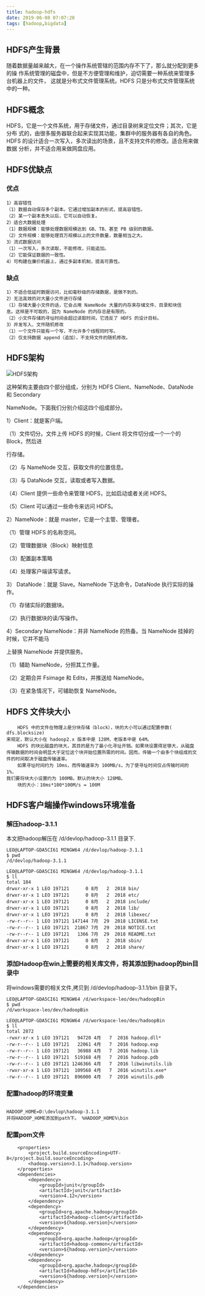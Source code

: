```yaml
---
title: hadoop-hdfs
date: 2019-06-08 07:07:28
tags: [hadoop,bigdata]
---
```

## HDFS产生背景
​	随着数据量越来越大，在一个操作系统管辖的范围内存不下了，那么就分配到更多的操
作系统管理的磁盘中，但是不方便管理和维护，迫切需要一种系统来管理多台机器上的文件，
这就是分布式文件管理系统。HDFS 只是分布式文件管理系统中的一种。
<!-- more -->

## HDFS概念
​	HDFS，它是一个文件系统，用于存储文件，通过目录树来定位文件；其次，它是分布
式的，由很多服务器联合起来实现其功能，集群中的服务器有各自的角色。
​	HDFS 的设计适合一次写入，多次读出的场景，且不支持文件的修改。适合用来做数据
分析，并不适合用来做网盘应用。

## HDFS优缺点
### 优点
```
1）高容错性
（1）数据自动保存多个副本。它通过增加副本的形式，提高容错性。
（2）某一个副本丢失以后，它可以自动恢复。
2）适合大数据处理
（1）数据规模：能够处理数据规模达到 GB、TB、甚至 PB 级别的数据。
（2）文件规模：能够处理百万规模以上的文件数量，数量相当之大。
3）流式数据访问
（1）一次写入，多次读取，不能修改，只能追加。
（2）它能保证数据的一致性。
4）可构建在廉价机器上，通过多副本机制，提高可靠性。
```

### 缺点
```
1）不适合低延时数据访问，比如毫秒级的存储数据，是做不到的。
2）无法高效的对大量小文件进行存储
（1）存储大量小文件的话，它会占用 NameNode 大量的内存来存储文件、目录和块信
息。这样是不可取的，因为 NameNode 的内存总是有限的。
（2）小文件存储的寻址时间会超过读取时间，它违反了 HDFS 的设计目标。
3）并发写入、文件随机修改
（1）一个文件只能有一个写，不允许多个线程同时写。
（2）仅支持数据 append（追加），不支持文件的随机修改。
```
## HDFS架构

![HDFS架构](/assets/images/bigdata/hadoop-hdfs001.png)

这种架构主要由四个部分组成，分别为 HDFS Client、NameNode、DataNode 和 Secondary  

NameNode。下面我们分别介绍这四个组成部分。 

1）Client：就是客户端。 

（1）文件切分。文件上传 HDFS 的时候，Client 将文件切分成一个一个的 Block，然后进 

行存储。

（2）与 NameNode 交互，获取文件的位置信息。 

（3）与 DataNode 交互，读取或者写入数据。 

（4）Client 提供一些命令来管理 HDFS，比如启动或者关闭 HDFS。 

（5）Client 可以通过一些命令来访问 HDFS。 

2）NameNode：就是 master，它是一个主管、管理者。 

（1）管理 HDFS 的名称空间。 

（2）管理数据块（Block）映射信息 

（3）配置副本策略 

（4）处理客户端读写请求。 

3） DataNode：就是 Slave。NameNode 下达命令，DataNode 执行实际的操作。 

（1）存储实际的数据块。 

（2）执行数据块的读/写操作。 

4）Secondary NameNode：并非 NameNode 的热备。当 NameNode 挂掉的时候，它并不能马 

上替换 NameNode 并提供服务。 

（1）辅助 NameNode，分担其工作量。 

（2）定期合并 Fsimage 和 Edits，并推送给 NameNode。 

（3）在紧急情况下，可辅助恢复 NameNode。 

## HDFS 文件块大小
```
	HDFS 中的文件在物理上是分块存储（block），块的大小可以通过配置参数( dfs.blocksize) 
来规定，默认大小在 hadoop2.x 版本中是 128M，老版本中是 64M。 
	HDFS 的块比磁盘的块大，其目的是为了最小化寻址开销。如果块设置得足够大，从磁盘传输数据的时间会明显大于定位这个块开始位置所需的时间。因而，传输一个由多个块组成的文件的时间取决于磁盘传输速率。 
	如果寻址时间约为 10ms，而传输速率为 100MB/s，为了使寻址时间仅占传输时间的 1%， 
我们要将块大小设置约为 100MB。默认的块大小 128MB。 
	块的大小：10ms*100*100M/s = 100M
```

## HDFS客户端操作windows环境准备
### 解压hadoop-3.1.1

本文把hadoop解压在 /d/devlop/hadoop-3.1.1 目录下.
```
LEO@LAPTOP-GDA5CI61 MINGW64 /d/devlop/hadoop-3.1.1
$ pwd
/d/devlop/hadoop-3.1.1

LEO@LAPTOP-GDA5CI61 MINGW64 /d/devlop/hadoop-3.1.1
$ ll
total 184
drwxr-xr-x 1 LEO 197121      0 8月   2  2018 bin/
drwxr-xr-x 1 LEO 197121      0 8月   2  2018 etc/
drwxr-xr-x 1 LEO 197121      0 8月   2  2018 include/
drwxr-xr-x 1 LEO 197121      0 8月   2  2018 lib/
drwxr-xr-x 1 LEO 197121      0 8月   2  2018 libexec/
-rw-r--r-- 1 LEO 197121 147144 7月  29  2018 LICENSE.txt
-rw-r--r-- 1 LEO 197121  21867 7月  29  2018 NOTICE.txt
-rw-r--r-- 1 LEO 197121   1366 7月  29  2018 README.txt
drwxr-xr-x 1 LEO 197121      0 8月   2  2018 sbin/
drwxr-xr-x 1 LEO 197121      0 8月   2  2018 share/

```

### 添加Hadoop在win上需要的相关库文件，将其添加到hadoop的bin目录中

将windows需要的相关文件,拷贝到 /d/devlop/hadoop-3.1.1/bin 目录下。
```$xslt
LEO@LAPTOP-GDA5CI61 MINGW64 /d/workspace-leo/dev/hadoopBin
$ pwd
/d/workspace-leo/dev/hadoopBin

LEO@LAPTOP-GDA5CI61 MINGW64 /d/workspace-leo/dev/hadoopBin
$ ll
total 2872
-rwxr-xr-x 1 LEO 197121   94720 4月   7  2016 hadoop.dll*
-rw-r--r-- 1 LEO 197121   22061 4月   7  2016 hadoop.exp
-rw-r--r-- 1 LEO 197121   36988 4月   7  2016 hadoop.lib
-rw-r--r-- 1 LEO 197121  519168 4月   7  2016 hadoop.pdb
-rw-r--r-- 1 LEO 197121 1246366 4月   7  2016 libwinutils.lib
-rwxr-xr-x 1 LEO 197121  109568 4月   7  2016 winutils.exe*
-rw-r--r-- 1 LEO 197121  896000 4月   7  2016 winutils.pdb

```
### 配置hadoop的环境变量
```$xslt

HADOOP_HOME=D:\devlop\hadoop-3.1.1
并将HADOOP_HOME添加到path下。 %HADOOP_HOME%\bin
```

### 配置pom文件
```$xslt
    <properties>
        <project.build.sourceEncoding>UTF-8</project.build.sourceEncoding>
        <hadoop.version>3.1.1</hadoop.version>
    </properties>
    <dependencies>
        <dependency>
            <groupId>junit</groupId>
            <artifactId>junit</artifactId>
            <version>4.12</version>
        </dependency>
        <dependency>
            <groupId>org.apache.hadoop</groupId>
            <artifactId>hadoop-client</artifactId>
            <version>${hadoop.version}</version>
        </dependency>
        <dependency>
            <groupId>org.apache.hadoop</groupId>
            <artifactId>hadoop-common</artifactId>
            <version>${hadoop.version}</version>
        </dependency>
        <dependency>
            <groupId>org.apache.hadoop</groupId>
            <artifactId>hadoop-hdfs</artifactId>
            <version>${hadoop.version}</version>
        </dependency>
    </dependencies>
```